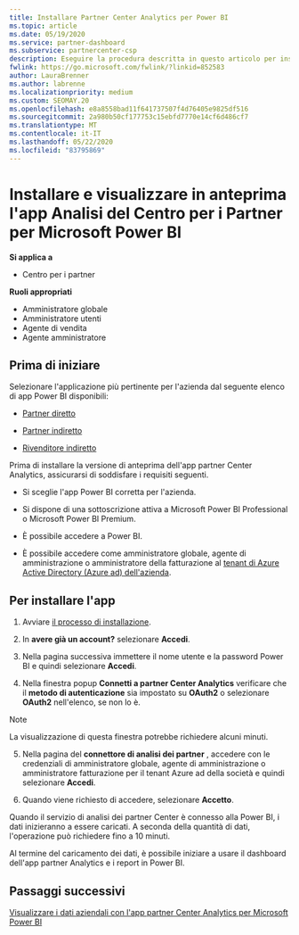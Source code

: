 ```yaml
---
title: Installare Partner Center Analytics per Power BI
ms.topic: article
ms.date: 05/19/2020
ms.service: partner-dashboard
ms.subservice: partnercenter-csp
description: Eseguire la procedura descritta in questo articolo per installare e visualizzare in anteprima l'app partner Center Analytics per Power BI (per i partner diretti in CSP).
fwlink: https://go.microsoft.com/fwlink/?linkid=852583
author: LauraBrenner
ms.author: labrenne
ms.localizationpriority: medium
ms.custom: SEOMAY.20
ms.openlocfilehash: e8a8558bad11f641737507f4d76405e9825df516
ms.sourcegitcommit: 2a980b50cf177753c15ebfd7770e14cf6d486cf7
ms.translationtype: MT
ms.contentlocale: it-IT
ms.lasthandoff: 05/22/2020
ms.locfileid: "83795869"
---
```

# <a name="install-and-preview-the-partner-center-analytics-app-for-microsoft-power-bi"></a>Installare e visualizzare in anteprima l'app Analisi del Centro per i Partner per Microsoft Power BI

**Si applica a**

- Centro per i partner

**Ruoli appropriati**
-   Amministratore globale
-   Amministratore utenti
-   Agente di vendita
-   Agente amministratore

## <a name="before-you-begin"></a>Prima di iniziare

Selezionare l'applicazione più pertinente per l'azienda dal seguente elenco di app Power BI disponibili:
- [Partner diretto](https://app.powerbi.com/groups/me/getdata/services/direct-providers-partner-analytics)

- [Partner indiretto](https://app.powerbi.com/groups/me/getdata/services/indirect-providers-partner-analytics)

- [Rivenditore indiretto](https://app.powerbi.com/groups/me/getdata/services/indirect-seller-partner-analytics)

Prima di installare la versione di anteprima dell'app partner Center Analytics, assicurarsi di soddisfare i requisiti seguenti.

- Si sceglie l'app Power BI corretta per l'azienda.

- Si dispone di una sottoscrizione attiva a Microsoft Power BI Professional o Microsoft Power BI Premium.

- È possibile accedere a Power BI.

- È possibile accedere come amministratore globale, agente di amministrazione o amministratore della fatturazione al [tenant di Azure Active Directory (Azure ad) dell'azienda](azure-active-directory-tenants-and-partner-center.md).

## <a name="to-install-the-app"></a>Per installare l'app

1. Avviare [il processo di installazione](https://app.powerbi.com/getdata/services/partneranalytics?cpcode=PartnerCenterAnalytics&getDataForceConnect=true&alwaysPromptForContentProviderCreds=true).

2. In **avere già un account?** selezionare **Accedi**. 

3. Nella pagina successiva immettere il nome utente e la password Power BI e quindi selezionare **Accedi**. 

4. Nella finestra popup **Connetti a partner Center Analytics** verificare che il **metodo di autenticazione** sia impostato su **OAuth2** o selezionare **OAuth2** nell'elenco, se non lo è. 

> [!NOTE]  
>  La visualizzazione di questa finestra potrebbe richiedere alcuni minuti.

5. Nella pagina del **connettore di analisi dei partner** , accedere con le credenziali di amministratore globale, agente di amministrazione o amministratore fatturazione per il tenant Azure ad della società e quindi selezionare **Accedi**.
 
6. Quando viene richiesto di accedere, selezionare **Accetto**. 

Quando il servizio di analisi dei partner Center è connesso alla Power BI, i dati inizieranno a essere caricati. A seconda della quantità di dati, l'operazione può richiedere fino a 10 minuti. 

Al termine del caricamento dei dati, è possibile iniziare a usare il dashboard dell'app partner Analytics e i report in Power BI.

## <a name="next-steps"></a>Passaggi successivi

[Visualizzare i dati aziendali con l'app partner Center Analytics per Microsoft Power BI](power-bi-app-for-direct-partners-use.md)
